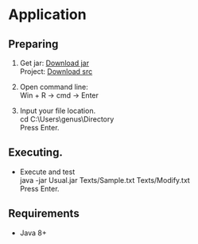 # Application
## Preparing
1. Get jar: [Download jar](https://minhaskamal.github.io/DownGit/#/home?url=https://github.com/Alexxx180/Genus/tree/main/Level%201/Result)  
Project: [Download src](https://minhaskamal.github.io/DownGit/#/home?url=https://github.com/Alexxx180/Genus/tree/main/Level%201/Usual)

2. Open command line:  
Win + R -> cmd -> Enter

3. Input your file location.  
cd C:\Users\genus\Directory  
Press Enter.

## Executing.  
  
* Execute and test  
java -jar Usual.jar Texts/Sample.txt Texts/Modify.txt  
Press Enter.  

## Requirements
* Java 8+